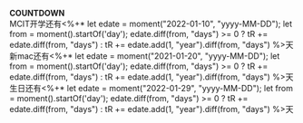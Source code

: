 <p class="stickies";>
<b>COUNTDOWN</b><br>
MCIT开学还有<%+* let edate = moment("2022-01-10", "yyyy-MM-DD"); let from = moment().startOf('day'); edate.diff(from, "days") >= 0 ? tR += edate.diff(from, "days") : tR += edate.add(1, "year").diff(from, "days") %>天</br>
新mac还有<%+* let edate = moment("2021-01-20", "yyyy-MM-DD"); let from = moment().startOf('day'); edate.diff(from, "days") >= 0 ? tR += edate.diff(from, "days") : tR += edate.add(1, "year").diff(from, "days") %>天</br>
生日还有<%+* let edate = moment("2022-01-29", "yyyy-MM-DD"); let from = moment().startOf('day'); edate.diff(from, "days") >= 0 ? tR += edate.diff(from, "days") : tR += edate.add(1, "year").diff(from, "days") %>天</br>
<!-- --- -->
</p>

